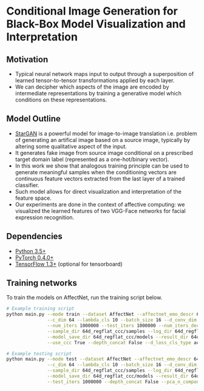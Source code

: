# Conditional Image Generation for Black-Box Model Visualization and Interpretation

## Motivation
* Typical neural network maps input to output through a superposition of learned tensor-to-tensor transformations applied by each layer. 
* We can decipher which aspects of the image are encoded by intermediate representations by training a generative model which conditions on these representations.

## Model Outline
* [StarGAN](https://arxiv.org/abs/1711.09020) is a powerful model for image-to-image translation i.e. problem of generating an artifical image based on a source image, typically by altering some qualitative aspect of the input.
* It generates fake image from source image conditional on a prescribed target domain label (represented as a one-hot/binary vector).
* In this work we show that analogous training principle can be used to generate meaningful samples when the conditioning vectors are continuous feature vectors extracted from the last layer of a trained classifier.
* Such model allows for direct visualization and interpretation of the feature space.
* Our experiments are done in the context of affective computing: we visualized the learned features of two VGG-Face networks for facial expression recognition.

## Dependencies
* [Python 3.5+](https://www.continuum.io/downloads)
* [PyTorch 0.4.0+](http://pytorch.org/)
* [TensorFlow 1.3+](https://www.tensorflow.org/) (optional for tensorboard)

## Training networks
To train the models on AffectNet, run the training script below.

```bash
# Example training script
python main.py --mode train --dataset AffectNet --affectnet_emo_descr 64d_reg  --image_size 112 \
               --c_dim 64 --lambda_cls 10 --batch_size 16 --d_conv_dim 128 --g_conv_dim 128 --g_lr 0.0001 --d_lr 0.0001 \
               --num_iters 1000000 --test_iters 1000000 --num_iters_decay 9000000 --affectnet_image_dir affectnet \
               --sample_dir 64d_regflat_ccc/samples --log_dir 64d_regflat_ccc/logs \
               --model_save_dir 64d_regflat_ccc/models --result_dir 64d_regflat_ccc/results \
               --use_ccc True --depth_concat False --d_loss_cls_type actv --pca_n_components 3 --pca_variant 'quantiles'

# Example testing script
python main.py --mode test --dataset AffectNet --affectnet_emo_descr 64d_reg --image_size 112 \
               --c_dim 64 --lambda_cls 10 --batch_size 16 --d_conv_dim 128 --g_conv_dim 128 --affectnet_image_dir affectnet \
               --sample_dir 64d_regflat_ccc/samples --log_dir 64d_regflat_ccc/logs \
               --model_save_dir 64d_regflat_ccc/models --result_dir 64d_regflat_ccc/results \
               --test_iters 1000000 --depth_concat False --pca_n_components 3 --pca_variant 'quantiles'
```
